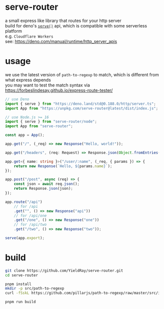 # serve-router

a small express like library that routes for your http server  
build for deno's [`serve()`](https://deno.land/std/http/server.ts) api, which is compatible with some serverless platform  
e.g. `Cloudflare Workers`  
see: <https://deno.com/manual/runtime/http_server_apis>

# usage

we use the latest version of `path-to-regexp` to match, which is different from what express depends  
you may want to test the match syntax via <https://forbeslindesay.github.io/express-route-tester/>

```ts
// use Deno
import { serve } from "https://deno.land/std@0.188.0/http/server.ts";
import App from "https://unpkg.com/serve-router@latest/dist/index.js";

// use Node.js >= 16
import { serve } from "serve-router/node";
import App from "serve-router";

const app = App();

app.get("/", (_req) => new Response("Hello, world!"));

app.get("/headers", (req: Request) => Response.json(Object.fromEntries(req.headers.entries())));

app.get<{ name: string }>("/user/:name", (_req, { params }) => {
    return new Response(`Hello, ${params.name}`);
});

app.post("/post", async (req) => {
    const json = await req.json();
    return Response.json(json);
});

app.route("/api")
    // for /api
    .get("", () => new Response("api"))
    // for /api/one
    .get("/one", () => new Response("one"))
    // for /api/two
    .get("/two", () => new Response("two"));

serve(app.export);
```

# build

```sh
git clone https://github.com/YieldRay/serve-router.git
cd serve-router

pnpm install
mkdir -p src/path-to-regexp
curl -fSskL https://github.com/pillarjs/path-to-regexp/raw/master/src/index.ts -o src/path-to-regexp/index.ts

pnpm run build
```

